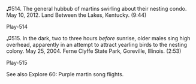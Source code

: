 ♫514. The general hubbub of martins swirling about their nesting condo.
May 10, 2012. Land Between the Lakes, Kentucky. (9:44)

Play-514

♫515. In the dark, two to three hours *before* sunrise, older males sing
high overhead, apparently in an attempt to attract yearling birds to the
nesting colony. May 25, 2004. Ferne Clyffe State Park, Goreville,
Illinois. (2:53)

Play-515

See also Explore 60: Purple martin song flights.
